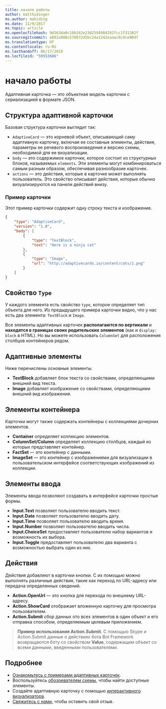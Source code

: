 ```yaml
---
title: начало работы
author: matthidinger
ms.author: mahiding
ms.date: 11/9/2017
ms.topic: article
ms.openlocfilehash: 9d363da0c10b242e23d2594984292fcc1f31382f
ms.sourcegitcommit: e002a988c570072d5bc24a1242eaaac0c9ce90df
ms.translationtype: HT
ms.contentlocale: ru-RU
ms.lasthandoff: 06/17/2019
ms.locfileid: "59552686"
---
```

# <a name="getting-started"></a>начало работы 

Адаптивная карточка — это объектная модель карточки с сериализацией в формате JSON.

## <a name="adaptive-card-structure"></a>Структура адаптивной карточки

Базовая структура карточки выглядит так:

* `AdaptiveCard` — это корневой объект, описывающий саму адаптивную карточку, включая ее составные элементы, действия, параметры ее речевого воспроизведения и версию схемы, необходимой для ее визуализации.
* `body` — это содержимое карточки, которое состоит из структурных блоков, называемых `elements`. Эти элементы могут комбинироваться самым разным образом, обеспечивая разнообразие карточек. 
* `actions` — это действия, которые в карточке может выполнять пользователь. Это свойство описывает действия, которые обычно визуализируются на панели действий внизу.

### <a name="example-card"></a>Пример карточки

Этот пример карточки содержит одну строку текста и изображение.

```json
{
    "type": "AdaptiveCard",
    "version": "1.0",
    "body": [
        {
            "type": "TextBlock",
            "text": "Here is a ninja cat"
        },
        {
            "type": "Image",
            "url": "http://adaptivecards.io/content/cats/1.png"
        }
    ]
}
```

## <a name="type-property"></a>Свойство `Type`

У каждого элемента есть свойство `type`, которое определяет тип объекта для него. Из предыдущего примера карточки видно, что у нас есть два элемента: `TextBlock` и `Image`.

Все элементы адаптивных карточек **располагаются по вертикали** и **находятся в границах своих родительских элементов** (как и `display: block` в HTML). Но вы можете использовать `ColumnSet` для расположения столбцов контейнеров рядом.

## <a name="adaptive-elements"></a>Адаптивные элементы

Ниже перечислены основные элементы.

* **TextBlock** добавляет блок текста со свойствами, определяющими внешний вид текста.
* **Image** добавляет изображение со свойствами, определяющими внешний вид изображения.

## <a name="container-elements"></a>Элементы контейнера

Карточки могут также содержать контейнеры с коллекциями дочерних элементов.

* **Container** определяет коллекцию элементов.
* **ColumnSet/Column** определяет коллекцию столбцов, каждый из которых представляет контейнер.
* **FactSet** — это контейнер с данными.
* **ImageSet** — это контейнер с изображениями для визуализации в пользовательском интерфейсе соответствующих изображений из коллекции.

## <a name="input-elements"></a>Элементы ввода

Элементы ввода позволяют создавать в интерфейсе карточки простые формы.

* **Input.Text** позволяет пользователю вводить текст.
* **Input.Date** позволяет пользователю вводить дату.
* **Input.Time** позволяет пользователю вводить время.
* **Input.Number** позволяет пользователю вводить числа.
* **Input.ChoiceSet** предоставляет пользователю набор вариантов и возможность их выбора.
* **Input.Toggle** предоставляет пользователю два варианта с возможностью выбрать один из них.

## <a name="actions"></a>Действия

Действия добавляют в карточки кнопки. С их помощью можно выполнять различные действия, такие как переход по URL-адресу или передача определенных сведений.

* **Action.OpenUrl** — это кнопка для перехода по внешнему URL-адресу.
* **Action.ShowCard** отображает вложенную карточку для просмотра пользователем.
* **Action.Submit** сбор данных ото всех элементов в один объект и его отправка способом, определяемым целевым приложением.

> **Пример использования Action.Submit**. С помощью Skype и Action.Submit данные о действиях бота Bot Framework возвращаются боту со свойством **Value**, содержащим объект со всеми данными, введенными пользователями.

## <a name="learn-more"></a>Подробнее

* [Ознакомьтесь с примерами адаптивных карточек](http://adaptivecards.io/samples/).
* Воспользуйтесь [обозревателем схемы](http://adaptivecards.io/explorer), чтобы найти доступные элементы.
* Создайте адаптивную карточку с помощью [интерактивного визуализатора](http://adaptivecards.io/visualizer/).
* [Свяжитесь с нами](http://adaptivecards.io/connect), чтобы оставить свой отзыв.
